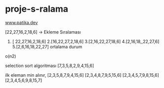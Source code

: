 # proje-s-ralama
www.patika.dev


[22,27,16,2,18,6] -> Ekleme Sıralaması

1.  [ 22,27,16,2,18,6]
2.[16,22,27,2,18,6]
3.[2,16,22,27,18,6]
4.[2,16,18,,22,27,6]
5.[2,6,16,18,22,27] 
ortalama durum

o(n2)

selection sort  algoritması
[7,3,5,8,2,9,4,15,6]

ilk eleman min alınır,
[2,3,5,8,7,9,4,15,6]
[2,3,4,8,7,9,5,15,6]
[2,3,4,5,7,9,8,15,6]
[2,3,4,5,6,9,8,15,7]
